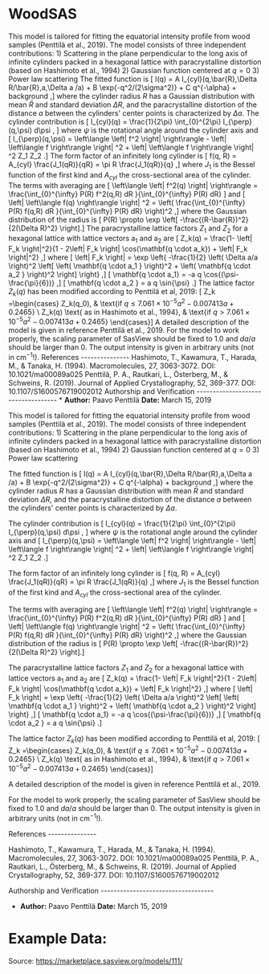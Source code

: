 # WoodSAS

This model is tailored for fitting the equatorial intensity profile from wood samples (Penttilä et al., 2019). The model consists of three independent contributions: 1) Scattering in the plane perpendicular to the long axis of infinite cylinders packed in a hexagonal lattice with paracrystalline distortion (based on Hashimoto et al., 1994) 2) Gaussian function centered at $q = 0$ 3) Power law scattering The fitted function is \[ I(q) = A I_{cyl}(q,\bar{R},\Delta R/\bar{R},a,\Delta a /a) + B \exp{-q^2/(2\sigma^2)} + C q^{-\alpha} + background ,\] where the cylinder radius $R$ has a Gaussian distribution with mean $\bar{R}$ and standard deviation $\Delta R$, and the paracrystalline distortion of the distance $a$ between the cylinders' center points is characterized by $\Delta a$. The cylinder contribution is \[ I_{cyl}(q) = \frac{1}{2\pi} \int_{0}^{2\pi} I_{\perp}(q,\psi) d\psi , \] where $\psi$ is the rotational angle around the cylinder axis and \[ I_{\perp}(q,\psi) = \left\langle \left| f^2 \right| \right\rangle - \left| \left\langle f \right\rangle \right| ^2 + \left| \left\langle f \right\rangle \right| ^2 Z_1 Z_2 .\] The form factor of an infinitely long cylinder is \[ f(q, R) = A_{cyl} \frac{J_1(qR)}{qR} = \pi R \frac{J_1(qR)}{q} ,\] where $J_1$ is the Bessel function of the first kind and $A_{cyl}$ the cross-sectional area of the cylinder. The terms with averaging are \[  \left\langle \left| f^2(q) \right| \right\rangle = \frac{\int_{0}^{\infty} P(R) f^2(q,R) dR }{\int_{0}^{\infty} P(R) dR} \] and \[ \left| \left\langle f(q) \right\rangle \right| ^2 = \left( \frac{\int_{0}^{\infty} P(R) f(q,R) dR }{\int_{0}^{\infty} P(R) dR} \right)^2 ,\] where the Gaussian distribution of the radius is \[ P(R) \propto \exp \left[ -\frac{(R-\bar{R})^2}{2(\Delta R)^2} \right].\] The paracrystalline lattice factors $Z_1$ and $Z_2$ for a hexagonal lattice with lattice vectors a$_1$ and a$_2$ are \[ Z_k(q) = \frac{1- \left| F_k \right|^2}{1 - 2\left| F_k \right| \cos(\mathbf{q \cdot a_k}) + \left| F_k \right|^2} ,\] where \[ \left| F_k \right| = \exp \left\{ -\frac{1}{2} \left( \Delta a/a \right)^2 \left[ \left( \mathbf{q \cdot a_1 } \right)^2 + \left( \mathbf{q \cdot a_2 } \right)^2 \right] \right\} ,\] \[ \mathbf{q \cdot a_1} = -a q \cos{(\psi-\frac{\pi}{6})} ,\] \[ \mathbf{q \cdot a_2 } = a q \sin{\psi} .\] The lattice factor $Z_k(q)$ has been modified according to Penttilä et al, 2019: \[ Z_k =\begin{cases} Z_k(q_0), & \text{if $q \leq  7.061 \times 10^{-5} a^2 - 0.007413a + 0.2465$} \\ Z_k(q) \text{ as in Hashimoto et al., 1994}, & \text{if $q> 7.061 \times 10^{-5} a^2 - 0.007413a + 0.2465$} \end{cases}\] A detailed description of the model is given in reference Penttilä et al., 2019. For the model to work properly, the scaling parameter of SasView should be fixed to 1.0 and $da/a$ should be larger than 0. The output intensity is given in arbitrary units (not in cm$^{-1}$!). References --------------- Hashimoto, T., Kawamura, T., Harada, M., & Tanaka, H. (1994). Macromolecules, 27, 3063-3072. DOI: 10.1021/ma00089a025 Penttilä, P. A., Rautkari, L., Österberg, M., & Schweins, R. (2019). Journal of Applied Crystallography, 52, 369-377. DOI: 10.1107/S1600576719002012 Authorship and Verification ----------------------------------- * **Author:** Paavo Penttilä **Date:** March 15, 2019

This model is tailored for fitting the equatorial intensity profile from wood samples (Penttilä et al., 2019). The model consists of three independent contributions: 1) Scattering in the plane perpendicular to the long axis of infinite cylinders packed in a hexagonal lattice with paracrystalline distortion (based on Hashimoto et al., 1994) 2) Gaussian function centered at $q = 0$ 3) Power law scattering

The fitted function is \[ I(q) = A I_{cyl}(q,\bar{R},\Delta R/\bar{R},a,\Delta a /a) + B \exp{-q^2/(2\sigma^2)} + C q^{-\alpha} + background ,\] where the cylinder radius $R$ has a Gaussian distribution with mean $\bar{R}$ and standard deviation $\Delta R$, and the paracrystalline distortion of the distance $a$ between the cylinders' center points is characterized by $\Delta a$.

The cylinder contribution is \[ I_{cyl}(q) = \frac{1}{2\pi} \int_{0}^{2\pi} I_{\perp}(q,\psi) d\psi , \] where $\psi$ is the rotational angle around the cylinder axis and \[ I_{\perp}(q,\psi) = \left\langle \left| f^2 \right| \right\rangle - \left| \left\langle f \right\rangle \right| ^2 + \left| \left\langle f \right\rangle \right| ^2 Z_1 Z_2 .\]

The form factor of an infinitely long cylinder is \[ f(q, R) = A_{cyl} \frac{J_1(qR)}{qR} = \pi R \frac{J_1(qR)}{q} ,\] where $J_1$ is the Bessel function of the first kind and $A_{cyl}$ the cross-sectional area of the cylinder.

The terms with averaging are \[  \left\langle \left| f^2(q) \right| \right\rangle = \frac{\int_{0}^{\infty} P(R) f^2(q,R) dR }{\int_{0}^{\infty} P(R) dR} \] and \[ \left| \left\langle f(q) \right\rangle \right| ^2 = \left( \frac{\int_{0}^{\infty} P(R) f(q,R) dR }{\int_{0}^{\infty} P(R) dR} \right)^2 ,\] where the Gaussian distribution of the radius is \[ P(R) \propto \exp \left[ -\frac{(R-\bar{R})^2}{2(\Delta R)^2} \right].\]

The paracrystalline lattice factors $Z_1$ and $Z_2$ for a hexagonal lattice with lattice vectors a$_1$ and a$_2$ are \[ Z_k(q) = \frac{1- \left| F_k \right|^2}{1 - 2\left| F_k \right| \cos(\mathbf{q \cdot a_k}) + \left| F_k \right|^2} ,\] where \[ \left| F_k \right| = \exp \left\{ -\frac{1}{2} \left( \Delta a/a \right)^2 \left[ \left( \mathbf{q \cdot a_1 } \right)^2 + \left( \mathbf{q \cdot a_2 } \right)^2 \right] \right\} ,\] \[ \mathbf{q \cdot a_1} = -a q \cos{(\psi-\frac{\pi}{6})} ,\] \[ \mathbf{q \cdot a_2 } = a q \sin{\psi} .\]

The lattice factor $Z_k(q)$ has been modified according to Penttilä et al, 2019: \[ Z_k =\begin{cases} Z_k(q_0), & \text{if $q \leq  7.061 \times 10^{-5} a^2 - 0.007413a + 0.2465$} \\ Z_k(q) \text{ as in Hashimoto et al., 1994}, & \text{if $q> 7.061 \times 10^{-5} a^2 - 0.007413a + 0.2465$} \end{cases}\]

A detailed description of the model is given in reference Penttilä et al., 2019.

For the model to work properly, the scaling parameter of SasView should be fixed to 1.0 and $da/a$ should be larger than 0. The output intensity is given in arbitrary units (not in cm$^{-1}$!).

References ---------------

Hashimoto, T., Kawamura, T., Harada, M., & Tanaka, H. (1994). Macromolecules, 27, 3063-3072. DOI: 10.1021/ma00089a025 Penttilä, P. A., Rautkari, L., Österberg, M., & Schweins, R. (2019). Journal of Applied Crystallography, 52, 369-377. DOI: 10.1107/S1600576719002012

Authorship and Verification -----------------------------------

* **Author:** Paavo Penttilä **Date:** March 15, 2019

# Example Data:

Source: https://marketplace.sasview.org/models/111/
